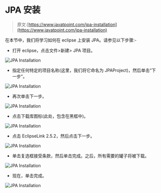 # JPA 安装

> 原文:[https://www.javatpoint.com/jpa-installation](https://www.javatpoint.com/jpa-installation)

在本节中，我们将学习如何在 eclipse 上安装 JPA。请参见以下步骤:-

*   打开 eclipse，点击文件>新建> JPA 项目。

![JPA Installation](../Images/1255e349e80cc145ee4985abd91ad79c.png)

*   指定任何特定的项目名称(这里，我们将它命名为 JPAProject)，然后单击“下一步”。

![JPA Installation](../Images/872fb22e334f58727277b81043746917.png)

*   再次单击下一步。

![JPA Installation](../Images/b793540aa031a81cb83bee8421181928.png)

*   点击下载库图标(此处，包含在黑框中)。

![JPA Installation](../Images/e4a9db3a5089db7f3a371c682dc6ffae.png)

*   点击 EclipseLink 2.5.2，然后点击下一步。

![JPA Installation](../Images/bc9cf19370f9600179a1668961c9bb66.png)

*   单击复选框接受条款，然后单击完成。之后，所有需要的罐子将被下载。

![JPA Installation](../Images/271af244174417f443b8035b3be4cb72.png)

*   现在，单击完成。

![JPA Installation](../Images/9869b216ba0d1b827c851977a5ceef9e.png)